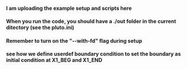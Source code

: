 #### I am uploading the example setup and scripts here
#### When you run the code, you should have a ./out folder in the current ditectory (see the pluto.ini)
#### Remember to turn on the "--with-fd" flag during setup
#### see how we define userdef boundary condition to set the boundary as initial condition at X1_BEG and X1_END
